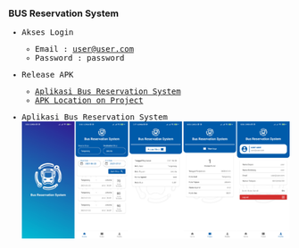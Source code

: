 ### BUS Reservation System

<samp>

- Akses Login
	- Email		: user@user.com
	- Password	: password

- Release APK
	- [Aplikasi Bus Reservation System](https://github.com/riyanbagusb/BusReservationSystem/raw/master/app/release/app-release.apk)
	- [APK Location on Project](https://github.com/riyanbagusb/BusReservationSystem/blob/master/app/release/app-release.apk)

- Aplikasi Bus Reservation System
![Main Menu](https://github.com/riyanbagusb/BusReservationSystem/raw/master/images/BRS.png)

<!-- - Splash Screen
![Splash Screen](https://github.com/riyanbagusb/BusReservationSystem/raw/master/images/splash.jpg)

- Main Activity (Search Trip Schedule)
![Main Menu](https://github.com/riyanbagusb/BusReservationSystem/raw/master/images/main.jpg)

- Ticket Reservation
![Ticket Reservation](https://github.com/riyanbagusb/BusReservationSystem/raw/master/images/ticket-reservation.jpg)

- My Ticket
![My Ticket](https://github.com/riyanbagusb/BusReservationSystem/raw/master/images/ticket.jpg)

- Profile
![Profile](https://github.com/riyanbagusb/BusReservationSystem/raw/master/images/profile.jpg) -->

</samp>